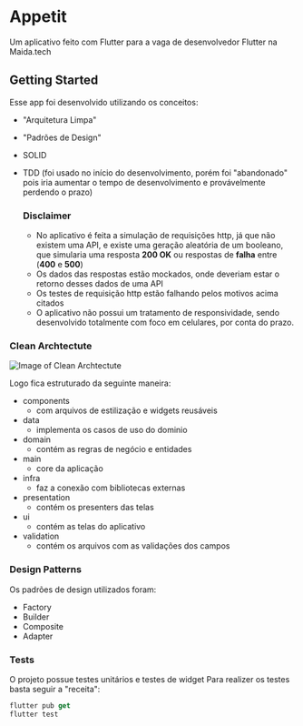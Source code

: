 # Appetit

Um aplicativo feito com Flutter para a vaga de desenvolvedor Flutter na Maida.tech

## Getting Started

Esse app foi desenvolvido utilizando os conceitos:
* "Arquitetura Limpa"
* "Padrões de Design"
* SOLID
* TDD (foi usado no início do desenvolvimento, porém foi "abandonado" pois iria aumentar o tempo de desenvolvimento e provávelmente perdendo o prazo)

    ### Disclaimer

    * No aplicativo é feita a simulação de requisições http, já que não existem uma API, e existe uma geração aleatória de um booleano, que simularia uma resposta **200 OK** ou respostas de **falha** entre (**400** e **500**)
    * Os dados das respostas estão mockados, onde deveriam estar o retorno desses dados de uma API
    * Os testes de requisição http estão falhando pelos motivos acima citados
    * O aplicativo não possui um tratamento de responsividade, sendo desenvolvido totalmente com foco em celulares, por conta do prazo.

### Clean Archtectute

![Image of Clean Archtectute](https://miro.medium.com/max/620/1*eIPadxXhSJicO6GLNR3b7A.png)

Logo fica estruturado da seguinte maneira:
* components
    * com arquivos de estilização e widgets reusáveis
* data
    *  implementa os casos de uso do dominio
* domain
    * contém as regras de negócio e entidades
* main
    * core da aplicação
* infra
    * faz a conexão com bibliotecas externas
* presentation
    * contém os presenters das telas
* ui
    * contém as telas do aplicativo
* validation
    * contém os arquivos com as validações dos campos

### Design Patterns

Os padrões de design utilizados foram:
* Factory
* Builder
* Composite
* Adapter


### Tests

O projeto possue testes unitários e testes de widget
Para realizer os testes basta seguir a "receita":
```dart
flutter pub get
flutter test
```


